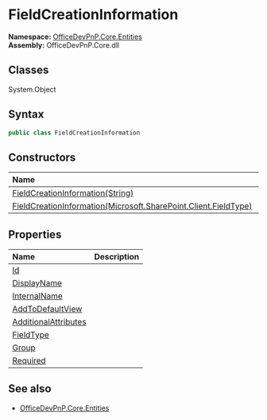 # FieldCreationInformation
  

**Namespace:** [OfficeDevPnP.Core.Entities](OfficeDevPnP.Core.Entities.md)  
**Assembly:** OfficeDevPnP.Core.dll  
## Classes
System.Object  
## Syntax
```C#
public class FieldCreationInformation
```
## Constructors
|**Name**|**Description**|
|:-----|:-----|
| [FieldCreationInformation(String)](FieldCreationInformationconstructor1details.md) | 
| [FieldCreationInformation(Microsoft.SharePoint.Client.FieldType)](FieldCreationInformationconstructor1details.md) | 
## Properties
|**Name**|**Description**|
|:-----|:-----|
| [Id](FieldCreationInformation.Id.md) | 
| [DisplayName](FieldCreationInformation.DisplayName.md) | 
| [InternalName](FieldCreationInformation.InternalName.md) | 
| [AddToDefaultView](FieldCreationInformation.AddToDefaultView.md) | 
| [AdditionalAttributes](FieldCreationInformation.AdditionalAttributes.md) | 
| [FieldType](FieldCreationInformation.FieldType.md) | 
| [Group](FieldCreationInformation.Group.md) | 
| [Required](FieldCreationInformation.Required.md) | 
## See also
- [OfficeDevPnP.Core.Entities](OfficeDevPnP.Core.Entities.md)
